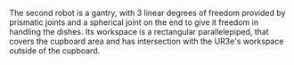 The second robot is a gantry, with 3 linear degrees of freedom provided by prismatic joints and a spherical joint on the end to give it freedom in handling the dishes. Its workspace is a rectangular parallelepiped, that covers the cupboard area and has intersection with the UR3e's workspace outside of the cupboard.
